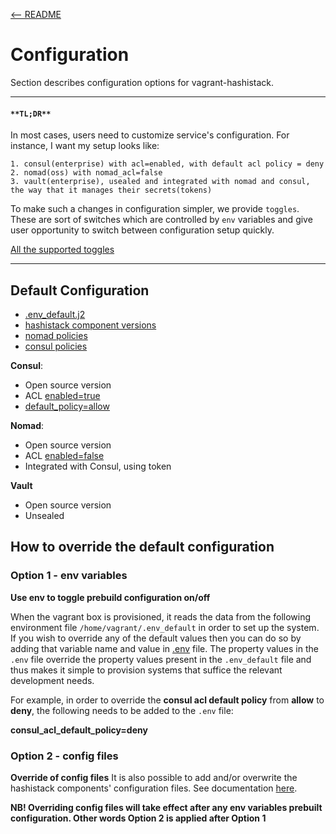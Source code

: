 [<-- README](https://github.com/zhenik/doc-fix)
# Configuration
 
Section describes configuration options for vagrant-hashistack.

---

#### `**TL;DR**`

In most cases, users need to customize service's configuration.
For instance, I want my setup looks like:
```
1. consul(enterprise) with acl=enabled, with default acl policy = deny
2. nomad(oss) with nomad_acl=false
3. vault(enterprise), usealed and integrated with nomad and consul, the way that it manages their secrets(tokens)
```

To make such a changes in configuration simpler, we provide `toggles`.
These are sort of switches which are controlled by `env` variables and give user opportunity to switch between configuration setup quickly.   

[All the supported toggles](../ansible/templates/.env_default.j2)

---

## Default Configuration
- [.env_default.j2](../ansible/templates/.env_default.j2)
- [hashistack component versions](../ansible/group_vars/all/variables.yml)
- [nomad policies](../ansible/templates/nomad-policies)
- [consul policies](../ansible/templates/consul-policies)

**Consul**:  
- Open source version
- ACL [enabled=true](https://www.consul.io/docs/agent/options#acl_enabled)
- [default_policy=allow](https://www.consul.io/docs/agent/options#acl_default_policy)

**Nomad**:
- Open source version
- ACL [enabled=false](https://www.nomadproject.io/docs/configuration/acl#enabled)
- Integrated with Consul, using token

**Vault**
- Open source version
- Unsealed 

## How to override the default configuration
### Option 1 - env variables
**Use env to toggle prebuild configuration on/off**

When the vagrant box is provisioned, it reads the data from the following environment file `/home/vagrant/.env_default` in order to set up the system.
If you wish to override any of the default values then you can do so by adding that variable name and value in [.env](../template/dev/.env) file.
The property values in the `.env` file override the property values present in the `.env_default` file and thus makes it simple to provision systems that suffice the relevant development needs.


For example, in order to override the **consul acl default policy** from **allow** to **deny**, the following needs to be added to the `.env` file:

**consul_acl_default_policy=deny**


### Option 2 - config files
**Override of config files**
It is also possible to add and/or overwrite the hashistack components' configuration files. See documentation [here](../template/dev/vagrant/conf/README.md).

**NB! Overriding config files will take effect after any env variables prebuilt configuration. Other words Option 2 is applied after Option 1**
